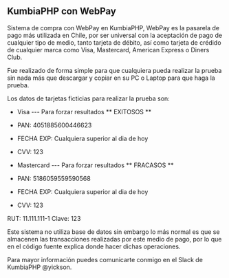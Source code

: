 ## KumbiaPHP con WebPay

Sistema de compra con WebPay en KumbiaPHP, WebPay es la pasarela de pago más utilizada en Chile, por ser universal con la aceptación de pago de cualquier tipo de medio, tanto tarjeta de débito, así como tarjeta de crédido de cualquier marca como Visa, Mastercard, American Express o Diners Club.

Fue realizado de forma simple para que cualquiera pueda realizar la prueba sin nada más que descargar y copiar en su PC o Laptop para que haga la prueba.

Los datos de tarjetas ficticias para realizar la prueba son:

* Visa --- Para forzar resultados ** EXITOSOS **
* PAN:		4051885600446623
* FECHA EXP: 	Cualquiera superior al dia de hoy
* CVV: 123

* Mastercard --- Para forzar resultados ** FRACASOS **
* PAN:		5186059559590568
* FECHA EXP: 	Cualquiera superior al dia de hoy
* CVV:		123

RUT: 11.111.111-1
Clave: 123

Este sistema no utiliza base de datos sin embargo lo más normal es que se almacenen las transacciones realizadas por este medio de pago, por lo que en el código fuente explica donde hacer dichas operaciones.

Para mayor información puedes comunicarte conmigo en el Slack de KumbiaPHP @yickson.

